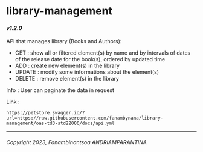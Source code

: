 # library-management
#### *v1.2.0*

API that manages library (Books and Authors):
- GET : show all or filtered element(s) by name and by intervals of dates of the release date for the book(s), ordered by updated time
- ADD : create new element(s) in the library
- UPDATE : modify some informations about the element(s)
- DELETE : remove element(s) in the library

Info :
    User can paginate the data in request

Link :
```
https://petstore.swagger.io/?url=https://raw.githubusercontent.com/fanambynana/library-management/oas-td3-std22006/docs/api.yml
```
---
###### Copyright 2023, Fanambinantsoa ANDRIAMPARANTINA